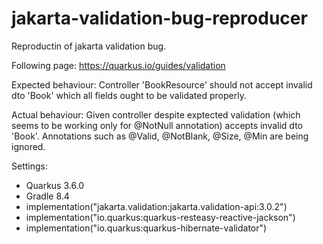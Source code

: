 # jakarta-validation-bug-reproducer

Reproductin of jakarta validation bug. 

Following page: https://quarkus.io/guides/validation

Expected behaviour:
Controller 'BookResource' should not accept invalid dto 'Book' which all fields ought to be validated properly.

Actual behaviour:
Given controller despite exptected validation (which seems to be working only for @NotNull annotation) accepts invalid dto 'Book'. Annotations such as @Valid, @NotBlank, @Size, @Min are being ignored.

Settings:
- Quarkus 3.6.0
- Gradle 8.4
- implementation("jakarta.validation:jakarta.validation-api:3.0.2")
- implementation("io.quarkus:quarkus-resteasy-reactive-jackson")
- implementation("io.quarkus:quarkus-hibernate-validator")



